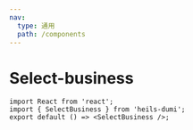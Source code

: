 ```yaml
---
nav:
  type: 通用
  path: /components
---
```


# Select-business

```tsx
import React from 'react';
import { SelectBusiness } from 'heils-dumi';
export default () => <SelectBusiness />;
```
